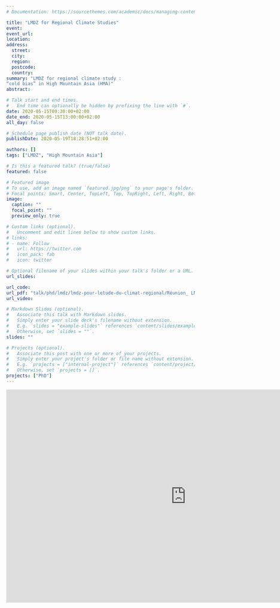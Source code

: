 ```yaml
---
# Documentation: https://sourcethemes.com/academic/docs/managing-content/

title: "LMDZ for Regional Climate Studies"
event:
event_url:
location:
address:
  street:
  city:
  region:
  postcode:
  country:
summary: "LMDZ for regional climate study :
“cold bias” in High Mountain Asia (HMA)"
abstract:

# Talk start and end times.
#   End time can optionally be hidden by prefixing the line with `#`.
date: 2020-05-15T09:30:00+02:00
date_end: 2020-05-15T13:00:00+02:00
all_day: false

# Schedule page publish date (NOT talk date).
publishDate: 2020-05-19T18:28:51+02:00

authors: []
tags: ["LMDZ", "High Mountain Asia"]

# Is this a featured talk? (true/false)
featured: false

# Featured image
# To use, add an image named `featured.jpg/png` to your page's folder.
# Focal points: Smart, Center, TopLeft, Top, TopRight, Left, Right, BottomLeft, Bottom, BottomRight.
image:
  caption: ""
  focal_point: ""
  preview_only: true

# Custom links (optional).
#   Uncomment and edit lines below to show custom links.
# links:
# - name: Follow
#   url: https://twitter.com
#   icon_pack: fab
#   icon: twitter

# Optional filename of your slides within your talk's folder or a URL.
url_slides:

url_code:
url_pdf: "talk/phd/lmdz/lmdz-pour-letude-du-climat-regional/Réunion_ LMDZ pour l'étude du climat régional - Mickaël Lalande - Himalaya.pdf"
url_video:

# Markdown Slides (optional).
#   Associate this talk with Markdown slides.
#   Simply enter your slide deck's filename without extension.
#   E.g. `slides = "example-slides"` references `content/slides/example-slides.md`.
#   Otherwise, set `slides = ""`.
slides: ""

# Projects (optional).
#   Associate this post with one or more of your projects.
#   Simply enter your project's folder or file name without extension.
#   E.g. `projects = ["internal-project"]` references `content/project/deep-learning/index.md`.
#   Otherwise, set `projects = []`.
projects: ["PhD"]
---
```


<iframe src="https://docs.google.com/presentation/d/e/2PACX-1vSIUjTMgnZdx-uGTJNGVGiiabu8b2AejUWLn_Ub05O3f0RDPWLp30S4yi5_6Q1Mqaq3y0aPXDAm8D3a/embed?start=false&loop=false&delayms=3000" frameborder="0" width="960" height="569" allowfullscreen="true" mozallowfullscreen="true" webkitallowfullscreen="true"></iframe>
